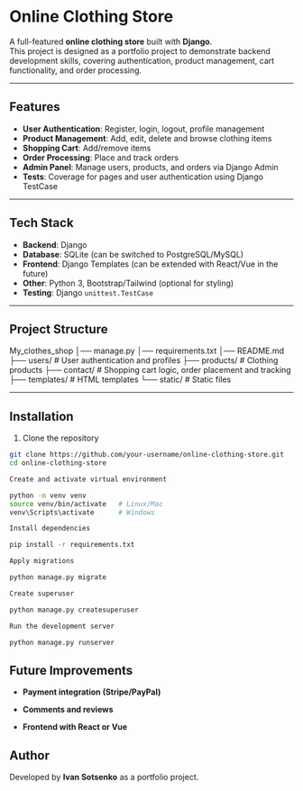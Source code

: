 # Online Clothing Store  

A full-featured **online clothing store** built with **Django**.  
This project is designed as a portfolio project to demonstrate backend development skills, covering authentication, product management, cart functionality, and order processing.  

---

## Features  

- **User Authentication**: Register, login, logout, profile management  
- **Product Management**: Add, edit, delete and browse clothing items  
- **Shopping Cart**: Add/remove items 
- **Order Processing**: Place and track orders   
- **Admin Panel**: Manage users, products, and orders via Django Admin 
- **Tests**:  Coverage for pages and user authentication using Django TestCase

---

## Tech Stack  

- **Backend**: Django 
- **Database**: SQLite (can be switched to PostgreSQL/MySQL)  
- **Frontend**: Django Templates (can be extended with React/Vue in the future)  
- **Other**: Python 3, Bootstrap/Tailwind (optional for styling)  
- **Testing**: Django `unittest.TestCase`
---

## Project Structure  

My_clothes_shop
│── manage.py
│── requirements.txt
│── README.md
├── users/ # User authentication and profiles
├── products/ # Clothing products
├── contact/ # Shopping cart logic, order placement and tracking
├── templates/ # HTML templates
└── static/ # Static files



---

## Installation  

1. Clone the repository  
```bash
git clone https://github.com/your-username/online-clothing-store.git
cd online-clothing-store

Create and activate virtual environment

python -m venv venv
source venv/bin/activate   # Linux/Mac
venv\Scripts\activate      # Windows

Install dependencies

pip install -r requirements.txt

Apply migrations

python manage.py migrate

Create superuser

python manage.py createsuperuser

Run the development server

python manage.py runserver
```

## Future Improvements 

- **Payment integration (Stripe/PayPal)**

- **Comments and reviews**

- **Frontend with React or Vue**

## Author

Developed by **Ivan Sotsenko** as a portfolio project.